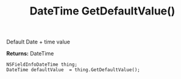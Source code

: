 ﻿---
uid: crmscript_ref_NSFieldInfoDateTime_GetDefaultValue
title: DateTime GetDefaultValue()
intellisense: NSFieldInfoDateTime.GetDefaultValue
keywords: NSFieldInfoDateTime, GetDefaultValue
so.topic: reference
---

Default Date + time value

**Returns:** DateTime


```crmscript
NSFieldInfoDateTime thing;
DateTime defaultValue  = thing.GetDefaultValue();
```


